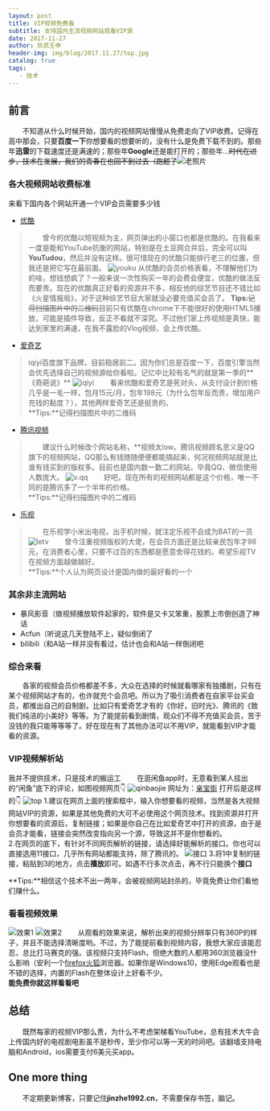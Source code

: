 ```yaml
---
layout: post
title: VIP视频免费看
subtitle: 支持国内主流视频网站观看VIP源
date: 2017-11-27
author: 玖贰壬申
header-img: img/blog/2017.11.27/top.jpg	                 
catalog: true 					                     
tags:
   - 技术
---
```


## 前言
&emsp;&emsp;不知道从什么时候开始，国内的视频网站慢慢从免费走向了VIP收费。记得在高中那会，只要**百度一下**你想要看的想要听的，没有什么是免费下载不到的。那些年**迅雷**的下载速度还是满速的；那些年**Google**还是能打开的；那些年...~~时代在进步，技术在发展，我们的青春在也回不到过去（跑题了~~![老照片](http://oww4kn1d0.bkt.clouddn.com/2017.11.27-1.jpg)


### 各大视频网站收费标准
来看下国内各个网站开通一个VIP会员需要多少钱
- [优酷](https://www.youku.com/)
>&emsp;&emsp;曾今的优酷以短视频为主，网页弹出的小窗口也都是优酷的。在我看来一度是能和YouTube抗衡的网站，特别是在土豆网合并后，完全可以叫**YouTudou**，然后并没有这样。很可惜现在的优酷只能排行老三的位置，但我还是把它写在最前面。
![youku](http://oww4kn1d0.bkt.clouddn.com/2017.11.27-2.jpg)
从优酷的会员价格表看，不理解他们为的啥，想钱想疯了？一般来说一次性购买一年的会费会便宜，优酷的做法反而要贵。现在的优酷真正好看的资源并不多，相反他的综艺节目还不错比如《火星情报局》，对于这种综艺节目大家就没必要充值买会员了。
**Tips:**~~记得扫描图片中的二维码~~目前只有优酷在chrome下不能很好的使用HTML5播放，可能是插件导致，反正不看就不深究。不过他们家上传视频是真快，能达到家里的满速，在我不露脸的Vlog视频，会上传优酷。<br>

- [爱奇艺](http://www.iqiyi.com/)
>iqiyi百度旗下品牌，目前稳居前二。因为你们总是百度一下，百度引擎当然会优先选择自己的视频源给你看啦。记忆中比较有名气的就是第一季的**《奇葩说》**
![iqiyi](http://oww4kn1d0.bkt.clouddn.com/2017.11.27-3.jpg)
&emsp;&emsp;看来优酷和爱奇艺是死对头，从支付设计到价格几乎是一毛一样，包月15元/月，包年198元（为什么包年反而贵，增加用户充钱的黏度？），其他两样爱奇艺还是挺贵的。<br>
**Tips:**记得扫描图片中的二维码<br>

- [腾讯视频](https://v.qq.com/)
>&emsp;&emsp;建议什么时候改个网站名称，**视频太low。腾讯视频顾名思义是QQ旗下的视频网站，QQ那么有钱随随便便都能搞起来，何况视频网站就是比谁有钱买到的版权多。目前也是国内数一数二的网站，毕竟QQ、微信使用人数庞大。
![v.qq](http://oww4kn1d0.bkt.clouddn.com/2017.11.27-4.jpg)
&emsp;&emsp;好吧，现在所有的视频网站都是这个价格，唯一不同的是腾讯多了一个半年的价格。<br>
**Tips:**记得扫描图片中的二维码<br>

- [乐视](http://tv.le.com/)
>&emsp;&emsp;在乐视学小米出电视，出手机时候，就注定乐视不会成为BAT的一员
![letv](http://oww4kn1d0.bkt.clouddn.com/2017.11.27-5.jpg)
&emsp;&emsp;曾今注重视频版权的大佬，在会员方面还是比较亲民包年才98元，在消费者心里，只要不过百的东西都是愿意舍得花钱的。希望乐视TV在视频方面越做越好。<br>
**Tips:**个人认为网页设计是国内做的最好看的一个<br>

### 其余非主流网站
- 暴风影音（做视频播放软件起家的，软件是又卡又笨重，股票上市倒创造了神话<br>
- Acfun（听说这几天登陆不上，疑似倒闭了
- bilibili（和A站一样并没有看过，估计也会和A站一样倒闭吧

### 综合来看
&emsp;&emsp;各家的视频会员价格都差不多，大众在选择的时候就看哪家有独播剧，只有在某个视频网站才有的，也许就充个会员吧。所以为了吸引消费者在自家平台买会员，都推出自己的自制剧，比如只有爱奇艺才有的《你好，旧时光》、腾讯的《致我们纯洁的小美好》等等。为了能提前看到剧情，观众们不得不充值买会员，苦于没钱的我只能等等等了。好在现在有了其他办法可以不用VIP，就能看到VIP才能看的资源。


### VIP视频解析站
我并不提供技术，只是技术的搬运工
&emsp;&emsp;在逛闲鱼app时，无意看到某人挂出的“闲鱼”底下的评论，如图视频网页👇
![qinbaojie](http://oww4kn1d0.bkt.clouddn.com/2017.11.27-6.png)
网址为：[亲宝街](http://tv.qinbaojie.shop/tv/)
打开后是这样的👇
![top](http://oww4kn1d0.bkt.clouddn.com/2017.11.27-7.png)
1.建议在网页上面的搜索框中，输入你想要看的视频，当然是各大视频网站VIP的资源，如果是其他免费的大可不必使用这个网页技术。找到资源并打开你想要看的资源后，复制链接；如果是你自己在比如爱奇艺中打开的资源，由于是会员才能看，链接会突然改变指向另一个源，导致这并不是你想看的。<br>
2.在网页的底下，有针对不同网页解析的链接，请选择好能解析的接口。你也可以直接选用11接口，几乎所有网站都能支持，除了腾讯的。
![接口](http://oww4kn1d0.bkt.clouddn.com/2017.11.27-8.png)
3.将1中复制的链接，粘贴到3的地方，点击**播放**即可。如遇不行多次点击，再不行只能换个**接口**<br>

**Tips:**相信这个技术不出一两年，会被视频网站封杀的，毕竟免费让你们看他们赚什么。

### 看看视频效果
![效果1](http://oww4kn1d0.bkt.clouddn.com/2017.11.27-9.png)
![效果2](http://oww4kn1d0.bkt.clouddn.com/2017.11.27-10.png)
&emsp;&emsp;从观看的效果来说，解析出来的视频分辨率只有360P的样子，并且不能选择清晰度哟。不过，为了能提前看到视频内容，我想大家应该能忍忍，总比打马赛克的强。该视频只支持Flash，但绝大数的人都用360浏览器没什么影响（安利一个[firefox火狐](http://www.firefox.com.cn/)浏览器。如果你是Windows10，使用Edge观看也是不错的选择，内置的Flash在整体设计上好看不少。<br>
**能免费你就这样看看吧**


## 总结
&emsp;&emsp;既然每家的视频VIP那么贵，为什么不考虑架梯看YouTube，总有技术大牛会上传国内好的电视剧电影虽不是秒传，至少你可以等一天的时间吧。该翻墙支持电脑和Android，ios需要支付6美元买app。


## One more thing
&emsp;&emsp;不定期更新博客，只要记住**jinzhe1992.cn**，不需要保存书签，脑记。




